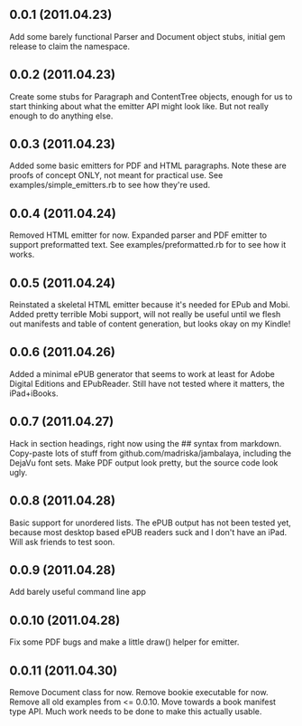 ## 0.0.1 (2011.04.23)

Add some barely functional Parser and Document object stubs, initial gem release
to claim the namespace.

## 0.0.2 (2011.04.23)

Create some stubs for Paragraph and ContentTree objects, enough for us to start
thinking about what the emitter API might look like. But not really enough to do
anything else.

## 0.0.3 (2011.04.23)

Added some basic emitters for PDF and HTML paragraphs. Note these are proofs of
concept ONLY, not meant for practical use. See examples/simple_emitters.rb to
see how they're used.

## 0.0.4 (2011.04.24)

Removed HTML emitter for now. Expanded parser and PDF emitter to support
preformatted text. See examples/preformatted.rb for to see how it works.

## 0.0.5 (2011.04.24)

Reinstated a skeletal HTML emitter because it's needed for EPub and Mobi. Added
pretty terrible Mobi support, will not really be useful until we flesh out
manifests and table of content generation, but looks okay on my Kindle!

## 0.0.6 (2011.04.26)

Added a minimal ePUB generator that seems to work at least for Adobe Digital
Editions and EPubReader. Still have not tested where it matters, the
iPad+iBooks.

## 0.0.7 (2011.04.27)

Hack in section headings, right now using the ## syntax from markdown.
Copy-paste lots of stuff from github.com/madriska/jambalaya, including the
DejaVu font sets. Make PDF output look pretty, but the source code look ugly.

## 0.0.8 (2011.04.28)

Basic support for unordered lists. The ePUB output has not been tested yet,
because most desktop based ePUB readers suck and I don't have an iPad. Will ask
friends to test soon.

## 0.0.9 (2011.04.28)

Add barely useful command line app

## 0.0.10 (2011.04.28)

Fix some PDF bugs and make a little draw() helper for emitter.

## 0.0.11 (2011.04.30)

Remove Document class for now. Remove bookie executable for now. Remove all old
examples from <= 0.0.10. Move towards a book manifest type API. Much work needs
 to be done to make this actually usable.
